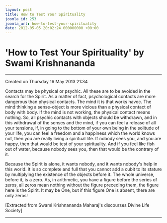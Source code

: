 ```yaml
---
layout: post
title: How to Test Your Spirituality
joomla_id: 253
joomla_url: how-to-test-your-spirituality
date: 2012-05-05 20:02:24.000000000 +00:00
---
```

  

# 'How to Test Your Spirituality' by Swami Krishnananda

* * *  


Created on Thursday 16 May 2013 21:34

Contacts may be physical or psychic. All these are to be avoided in the search for the Spirit. As a matter of fact, psychological contacts are more dangerous than physical contacts. The mind it is that works havoc. The mind thinking a sense-object is more vicious than a physical contact of body with body. If the mind is not working, the physical contact means nothing. So, all psychic contacts with objects should be withdrawn, and in this withdrawal of the senses and the mind, if you can feel a release of all your tensions, if, in going to the bottom of your own being in the solitude of your life, you can feel a freedom and a happiness which the world knows not, then you are really living a spiritual life. If nobody sees you, and you are happy, then that would be test of your spirituality. And if you feel like fish out of water, because nobody sees you, then that would be the contrary of it.

Because the Spirit is alone, it wants nobody, and it wants nobody's help in this world. It is so complete and full that you cannot add a cubit to its stature by multiplying the existence of the objects before it. The whole universe, before it, is a zero. As, in arithmetic, you have a figure before the series of zeros, all zeros mean nothing without the figure preceding them, the figure here is the Spirit. It may be One, but if this figure One is absent, there are only zeros!

[Extracted from Swami Krishnananda Maharaj's discourses Divine Life Society]

* * *

  
